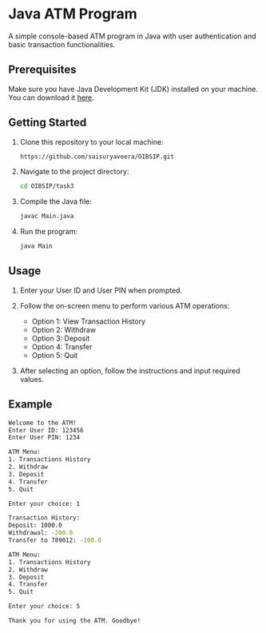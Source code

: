 # Java ATM Program

A simple console-based ATM program in Java with user authentication and basic transaction functionalities.

## Prerequisites
Make sure you have Java Development Kit (JDK) installed on your machine. You can download it [here](https://www.oracle.com/java/technologies/javase-downloads.html).

## Getting Started
1. Clone this repository to your local machine:

    ```bash
    https://github.com/saisuryaveera/OIBSIP.git
    ```

2. Navigate to the project directory:

    ```bash
    cd OIBSIP/task3
    ```

3. Compile the Java file:

    ```bash
    javac Main.java
    ```

4. Run the program:

    ```bash
    java Main
    ```

## Usage
1. Enter your User ID and User PIN when prompted.
2. Follow the on-screen menu to perform various ATM operations:
    - Option 1: View Transaction History
    - Option 2: Withdraw
    - Option 3: Deposit
    - Option 4: Transfer
    - Option 5: Quit

3. After selecting an option, follow the instructions and input required values.

## Example
```bash
Welcome to the ATM!
Enter User ID: 123456
Enter User PIN: 1234

ATM Menu:
1. Transactions History
2. Withdraw
3. Deposit
4. Transfer
5. Quit

Enter your choice: 1

Transaction History:
Deposit: 1000.0
Withdrawal: -200.0
Transfer to 789012: -100.0

ATM Menu:
1. Transactions History
2. Withdraw
3. Deposit
4. Transfer
5. Quit

Enter your choice: 5

Thank you for using the ATM. Goodbye!
